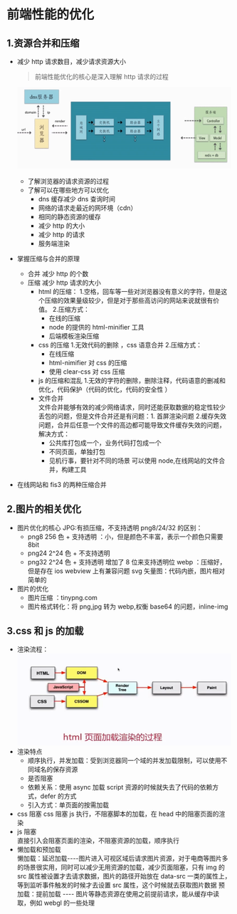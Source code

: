 # 前端性能的优化

## 1.资源合并和压缩

-   减少 http 请求数目，减少请求资源大小

    > 前端性能优化的核心是深入理解 http 请求的过程
    
    ![blockchain](1.png "http请求")

    -   了解浏览器的请求资源的过程
    -   了解可以在哪些地方可以优化
        -   dns 缓存减少 dns 查询时间
        -   网络的请求走最近的网环境（cdn）
        -   相同的静态资源的缓存
        -   减少 http 的大小
        -   减少 http 的请求
        -   服务端渲染

-   掌握压缩与合并的原理
    -   合并
        减少 http 的个数
    -   压缩
        减少 http 请求的大小
        -   html 的压缩： 1.空格，回车等一些对浏览器没有意义的字符，但是这个压缩的效果量级较少，但是对于那些高访问的网站来说就很有价值。 2.压缩方式：
            -   在线的压缩
            -   node 的提供的 html-minifier 工具
            -   后端模板渲染压缩
        -   css 的压缩 1.无效代码的删除 ，css 语意合并 2.压缩方式：
            -   在线压缩
            -   html-nimifier 对 css 的压缩
            -   使用 clear-css 对 css 压缩
        -   js 的压缩和混乱 1.无效的字符的删除，删除注释，代码语意的删减和优化，代码保护（代码的优化，代码的安全性 ）
        -   文件合并  
             文件合并能够有效的减少网络请求，同时还能获取数据的稳定性较少丢包的问题，但是文件合并还是有问题：1. 首屏渲染问题 2.缓存失效问题，合并后任意一个文件的高边都可能导致文件缓存失效的问题，解决方式：
            -   公共库打包成一个，业务代码打包成一个
            -   不同页面，单独打包
            -   见机行事，要针对不同的场景
                可以使用 node,在线网站的文件合并，构建工具
-   在线网站和 fis3 的两种压缩合并

## 2.图片的相关优化

-   图片优化的核心
    JPG:有损压缩，不支持透明
    png8/24/32 的区别：
    -   png8 256 色 + 支持透明 ：小，但是颜色不丰富，表示一个颜色只需要 8bit
    -   png24 2^24 色 + 不支持透明
    -   png32 2^24 色 + 支持透明 增加了 8 位来支持透明位
        webp ：压缩好，但是存在 ios webview 上有兼容问题
        svg 矢量图：代码内嵌，图片相对简单的
-   图片的优化
    -   图片压缩 ：tinypng.com
    -   图片格式转化：将 png,jpg 转为 webp,权衡 base64 的问题，inline-img

## 3.css 和 js 的加载

-   渲染流程：
    ![blockchain](2.png "http请求")
-   渲染特点
    -   顺序执行，并发加载：受到浏览器同一个域的并发加载限制，可以使用不同域名的保存资源
    -   是否阻塞
    -   依赖关系：使用 async 加载 script 资源的时候就失去了代码的依赖方式，defer 的方式
    -   引入方式：单页面的按需加载
-   css 阻塞
    css 阻塞 js 执行，不阻塞脚本的加载，在 head 中的阻塞页面的渲染
-   js 阻塞  
     直接引入会阻塞页面的渲染，不阻塞资源的加载，顺序执行
-   懒加载和预加载  
     懒加载：延迟加载----图片进入可视区域后请求图片资源，对于电商等图片多的场景很实用，同时可以减少无用资源的加载，减少页面阻塞，只有 img 的 src 属性被设置才去请求数据，图片的路径开始放在 data-src 一类的属性上，等到监听事件触发的时候才去设置 src 属性，这个时候就去获取图片数据
    预加载：提前加载 ---- 图片等静态资源在使用之前提前请求，能从缓存中读取，例如 webgl 的一些处理

